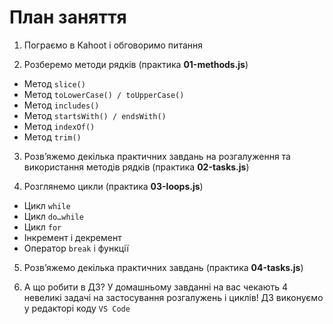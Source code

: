 # План заняття

1. Пограємо в Kahoot і обговоримо питання

2. Розберемо методи рядків (практика **01-methods.js**)

- Метод `slice()`
- Метод `toLowerCase() / toUpperCase()`
- Метод `includes()`
- Метод `startsWith() / endsWith()`
- Метод `indexOf()`
- Метод `trim()`

3. Розв’яжемо декілька практичних завдань на розгалуження та використання
   методів рядків (практика **02-tasks.js**)

4. Розглянемо цикли (практика **03-loops.js**)

- Цикл `while`
- Цикл `do…while`
- Цикл `for`
- Інкремент і декремент
- Оператор `break` і функції

5. Розв’яжемо декілька практичних завдань (практика **04-tasks.js**)

6. А що робити в ДЗ? У домашньому завданні на вас чекають 4 невеликі задачі на
   застосування розгалужень і циклів! ДЗ виконуємо у редакторі коду `VS Code`
